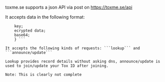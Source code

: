 toxme.se supports a json API via post on https://toxme.se/api

It accepts data in the following format: 
``` {action;
    key;
    ecrypted data;
    base64;
    } ```
    
It accepts the following kinds of requests: ```lookup``` and ```announce/update```

Lookup provides record details without asking dns, announce/update is used to join/update your Tox ID after joining.
    
Note: This is clearly not complete
